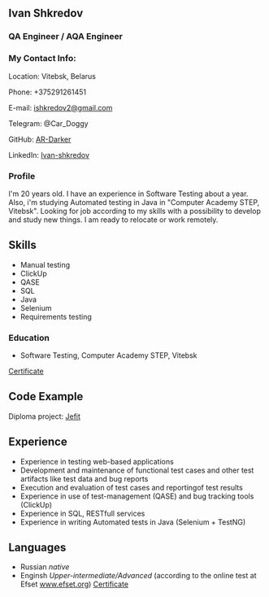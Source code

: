 ## Ivan Shkredov 
### QA Engineer / AQA Engineer
### My Contact Info:
Location: Vitebsk, Belarus 

Phone: +375291261451

E-mail: ishkredov2@gmail.com

Telegram: @Car_Doggy

GitHub: [AR-Darker](https://github.com/AR-Darker "описание")

LinkedIn: [Ivan-shkredov](https://www.linkedin.com/in/ivan-shkredov-4923b4269/ "описание")

### Profile
I'm 20 years old. I have an experience in Software Testing about a year. Also, i'm studying Automated testing in Java in "Computer Academy STEP, Vitebsk". Looking for job according to my skills with a possibility to develop and study new things. I am ready to relocate or work remotely.

## Skills
* Manual testing
* ClickUp
* QASE
* SQL
* Java
* Selenium
* Requirements testing

### Education
 * Software Testing, Computer Academy STEP, Vitebsk 
 
 [Certificate](https:// "описание")

## Code Example
Diploma project: [Jefit](https://github.com/AR-Darker/Jefit "описание")

## Experience
* Experience in testing web-based applications
* Development and maintenance of functional test cases and other test artifacts like test data and bug reports
* Execution and evaluation of test cases and reportingof test results
* Experience in use of test-management (QASE) and bug tracking tools (ClickUp)
* Experience in SQL, RESTfull services
* Experience in writing Automated tests in Java (Selenium + TestNG)

## Languages
* Russian *native*
* Enginsh *Upper-intermediate/Advanced* (according to the online test at Efset www.efset.org) [Certificate](https://www.efset.org/cert/8onmm5
 "описание")
